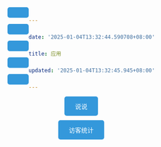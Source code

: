 ```yaml
---
date: '2025-01-04T13:32:44.590708+08:00'
title: 应用
updated: '2025-01-04T13:32:45.945+08:00'
---
```

<!DOCTYPE html>
<html lang="zh-CN">
<head>
    <meta charset="UTF-8">
    <meta name="viewport" content="width=device-width, initial-scale=1.0">
    <title>跳转示例</title>
    <style>
        body {
             font-family: sans-serif; /* 使用更现代的字体 */
            display: flex;
            flex-direction: column; /* 让链接垂直排列 */
            align-items: center; /* 水平居中链接 */
            margin-top: 50px;/* 顶部添加一些边距，更好看 */
        }
        a {
            display: inline-block; /* 让 a 标签可以设置 padding 和 margin */
            padding: 12px 24px;
            margin-bottom: 10px;
            text-decoration: none;
            color: white; /* 按钮文字颜色为白色 */
            background-color: #3498db; /* 按钮默认背景颜色 */
            border-radius: 5px;
            transition: background-color 0.3s ease;
            border: none; /* 移除边框 */
            cursor: pointer; /* 鼠标悬浮时显示为手势 */
        }
        a:hover {
            background-color: #2980b9; /* 鼠标悬浮时颜色略微变深 */
        }
    </style>
</head>
<body>
    <a href="/talks">说说</a>
    <a href="/visitor">访客统计</a>
</body>
</html>
